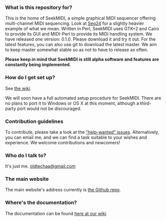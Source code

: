 ### What is this repository for? ###

This is the home of SeekMIDI, a simple graphical MIDI sequencer offering multi-channel MIDI sequencing. Look at [Seq24](https://launchpad.net/seq24/) for a slightly heavier example of what we mean.
Written in Perl, SeekMIDI uses GTK+2 and Cairo to provide its GUI and MIDI-Perl to provide its MIDI handling system. We have released one version: 0.1.0. Please download it and try it out.
For the latest features, you can also use git to download the latest master. We aim to keep master somewhat stable so as not to have to release as often.

__Please keep in mind that SeekMIDI is still alpha software and features are constantly being implemented.__

### How do I get set up? ###

See [the wiki](https://github.com/oldtechaa/SeekMIDI/wiki/HowTo:-Install-and-Run).

We will soon have a full automated setup procedure for SeekMIDI. There are no plans to port it to Windows or OS X at this moment, although a third-party port would not be discouraged.

### Contribution guidelines ###

To contribute, please take a look at the ["help-wanted" issues](https://github.com/oldtechaa/SeekMIDI/issues?q=is%3Aopen+is%3Aissue+label%3A%22help+wanted%22). Alternatively, you can email me, and we can find a task suitable to your wishes and experience. We welcome contributions and newcomers!

### Who do I talk to? ###

It's just me. [oldtechaa@gmail.com](mailto:oldtechaa@gmail.com)

### The main website ###

The main website's address currently is [the Github repo](https://github.com/oldtechaa/SeekMIDI/).

### Where's the documentation? ###

The documentation can be found [here at our wiki](https://github.com/oldtechaa/SeekMIDI/wiki).
